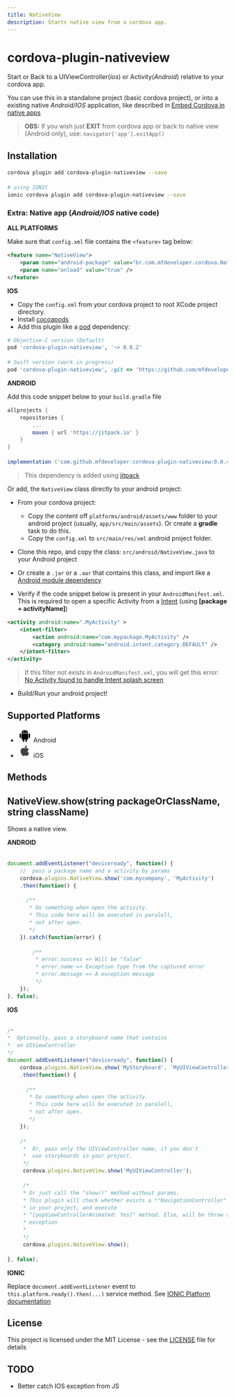 ```yaml
---
title: NativeView
description: Starts native view from a cordova app.
---
```


# cordova-plugin-nativeview

Start or Back to a UIViewController(_ios_) or Activity(_Android_) relative to your cordova app.

You can use this in a standalone project (basic cordova project), or into a existing native _Android/IOS_ application, like described in [Embed Cordova in native apps](https://cordova.apache.org/docs/en/latest/guide/hybrid/webviews/index.html)

> **OBS:** If you wish just **EXIT** from cordova app or back to native view (Android only), use: `navigator['app'].exitApp()`

## Installation
    
```bash
cordova plugin add cordova-plugin-nativeview --save

# using IONIC
ionic cordova plugin add cordova-plugin-nativeview --save
```

### Extra: Native app (_Android/IOS_ native code)

**ALL PLATFORMS**

Make sure that `config.xml` file contains the `<feature>` tag below:

```xml
<feature name="NativeView">
    <param name="android-package" value="br.com.mfdeveloper.cordova.NativeView" />
    <param name="onload" value="true" />
</feature>
```

**IOS**

* Copy the `config.xml` from your cordova project to root XCode project directory.
* Install [cocoapods](https://cocoapods.org/)
* Add this plugin like a [pod](https://guides.cocoapods.org/syntax/podfile.html) dependency:

```ruby
# Objective-C version (Default)
pod 'cordova-plugin-nativeview', '~> 0.0.2'

# Swift version (work in progress)
pod 'cordova-plugin-nativeview', :git => 'https://github.com/mfdeveloper/cordova-plugin-nativeview.git', :branch => 'swift'
```

**ANDROID**


Add this code snippet below to your `build.gradle` file

```groovy
allprojects {
    repositories {
        ...
        maven { url 'https://jitpack.io' }
    }
}

implementation ('com.github.mfdeveloper:cordova-plugin-nativeview:0.0.4')
```
> This dependency is added using [jitpack](https://jitpack.io)

Or add, the `NativeView` class directly to your android project:

* From your cordova project:

    - Copy the content off `platforms/android/assets/www` folder to your android project (usually, `app/src/main/assets`).
      Or create a **gradle** task to do this.
    - Copy the `config.xml` to `src/main/res/xml` android project folder.

* Clone this repo, and copy the class: `src/android/NativeView.java` to your Android project

* Or create a `.jar` or a `.aar` that contains this class, and import like a [Android module dependency](https://developer.android.com/studio/projects/android-library.html#AddDependency)

* Verify if the code snippet below is present in your `AndroidManifest.xml`. This is required to open a specific Activity from a [Intent](https://developer.android.com/reference/android/content/Intent.html) (using **[package + activityName]**)

```xml
<activity android:name=".MyActivity" >
    <intent-filter>
        <action android:name="com.mypackage.MyActivity" />
        <category android:name="android.intent.category.DEFAULT" />
    </intent-filter>
</activity>
```
> If this filter not exists in `AndroidManifest.xml`, you will get this error: [No Activity found to handle Intent splash screen](https://stackoverflow.com/questions/15614561/android-content-activitynotfoundexception-no-activity-found-to-handle-intent-sp)

* Build/Run your android project!

## Supported Platforms

- ![Android](icons/android.png) Android
- ![iOS](icons/ios.png) iOS

## Methods

## NativeView.show(string packageOrClassName, string className)

Shows a native view.


**ANDROID**

```js

document.addEventListener("deviceready", function() {
    //  pass a package name and a activity by params
    cordova.plugins.NativeView.show('com.mycompany', 'MyActivity')
    .then(function() {
      
      /**
       * Do something when open the activity.
       * This code here will be executed in paralell,
       * not after open.
       */
    }).catch(function(error) {
        
        /**
         * error.success => Will be "false"
         * error.name => Exception type from the captured error 
         * error.message => A exception message
         */
    });
}, false);

```
**IOS**

```js

/*
*  Optionally, pass a storyboard name that contains
*  an UIViewController
*/
document.addEventListener("deviceready", function() {
    cordova.plugins.NativeView.show('MyStoryboard', 'MyUIViewController')
    .then(function() {
      
      /**
       * Do something when open the activity.
       * This code here will be executed in paralell,
       * not after open.
       */
    });

    /*
     *  Or, pass only the UIViewController name, if you don't
     *  use storyboards in your project.
     */
     cordova.plugins.NativeView.show('MyUIViewController');

     /*
     * Or just call the "show()" method without params.
     * This plugin will check whether exists a *"NavigationController" 
     * in your project, and execute
     * "[popViewControllerAnimated: Yes]" method. Else, will be throw a
     * exception
     * 
     */
     cordova.plugins.NativeView.show();

}, false);
```

**IONIC**

Replace `document.addEventListener` event to `this.platform.ready().then(...)` service method. See [IONIC Platform documentation](https://ionicframework.com/docs/api/platform/Platform/)
## License

This project is licensed under the MIT License - see the [LICENSE](LICENSE) file for details

## TODO

- Better catch IOS exception from JS

